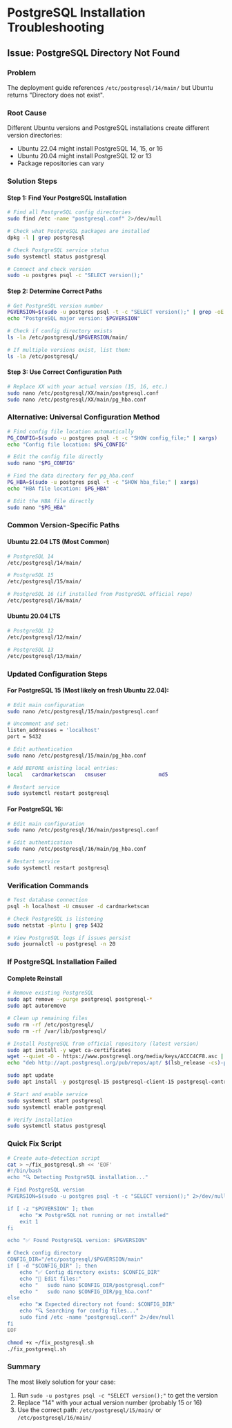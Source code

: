 # PostgreSQL Installation Troubleshooting

## Issue: PostgreSQL Directory Not Found

### Problem
The deployment guide references `/etc/postgresql/14/main/` but Ubuntu returns "Directory does not exist".

### Root Cause
Different Ubuntu versions and PostgreSQL installations create different version directories:
- Ubuntu 22.04 might install PostgreSQL 14, 15, or 16
- Ubuntu 20.04 might install PostgreSQL 12 or 13
- Package repositories can vary

### Solution Steps

#### Step 1: Find Your PostgreSQL Installation
```bash
# Find all PostgreSQL config directories
sudo find /etc -name "postgresql.conf" 2>/dev/null

# Check what PostgreSQL packages are installed
dpkg -l | grep postgresql

# Check PostgreSQL service status
sudo systemctl status postgresql

# Connect and check version
sudo -u postgres psql -c "SELECT version();"
```

#### Step 2: Determine Correct Paths
```bash
# Get PostgreSQL version number
PGVERSION=$(sudo -u postgres psql -t -c "SELECT version();" | grep -oE '[0-9]+' | head -1)
echo "PostgreSQL major version: $PGVERSION"

# Check if config directory exists
ls -la /etc/postgresql/$PGVERSION/main/

# If multiple versions exist, list them:
ls -la /etc/postgresql/
```

#### Step 3: Use Correct Configuration Path
```bash
# Replace XX with your actual version (15, 16, etc.)
sudo nano /etc/postgresql/XX/main/postgresql.conf
sudo nano /etc/postgresql/XX/main/pg_hba.conf
```

### Alternative: Universal Configuration Method
```bash
# Find config file location automatically
PG_CONFIG=$(sudo -u postgres psql -t -c "SHOW config_file;" | xargs)
echo "Config file location: $PG_CONFIG"

# Edit the config file directly
sudo nano "$PG_CONFIG"

# Find the data directory for pg_hba.conf
PG_HBA=$(sudo -u postgres psql -t -c "SHOW hba_file;" | xargs)
echo "HBA file location: $PG_HBA"

# Edit the HBA file directly
sudo nano "$PG_HBA"
```

### Common Version-Specific Paths

#### Ubuntu 22.04 LTS (Most Common)
```bash
# PostgreSQL 14
/etc/postgresql/14/main/

# PostgreSQL 15
/etc/postgresql/15/main/

# PostgreSQL 16 (if installed from PostgreSQL official repo)
/etc/postgresql/16/main/
```

#### Ubuntu 20.04 LTS
```bash
# PostgreSQL 12
/etc/postgresql/12/main/

# PostgreSQL 13
/etc/postgresql/13/main/
```

### Updated Configuration Steps

#### For PostgreSQL 15 (Most likely on fresh Ubuntu 22.04):
```bash
# Edit main configuration
sudo nano /etc/postgresql/15/main/postgresql.conf

# Uncomment and set:
listen_addresses = 'localhost'
port = 5432

# Edit authentication
sudo nano /etc/postgresql/15/main/pg_hba.conf

# Add BEFORE existing local entries:
local   cardmarketscan   cmsuser                 md5

# Restart service
sudo systemctl restart postgresql
```

#### For PostgreSQL 16:
```bash
# Edit main configuration
sudo nano /etc/postgresql/16/main/postgresql.conf

# Edit authentication  
sudo nano /etc/postgresql/16/main/pg_hba.conf

# Restart service
sudo systemctl restart postgresql
```

### Verification Commands
```bash
# Test database connection
psql -h localhost -U cmsuser -d cardmarketscan

# Check PostgreSQL is listening
sudo netstat -plntu | grep 5432

# View PostgreSQL logs if issues persist
sudo journalctl -u postgresql -n 20
```

### If PostgreSQL Installation Failed

#### Complete Reinstall
```bash
# Remove existing PostgreSQL
sudo apt remove --purge postgresql postgresql-*
sudo apt autoremove

# Clean up remaining files
sudo rm -rf /etc/postgresql/
sudo rm -rf /var/lib/postgresql/

# Install PostgreSQL from official repository (latest version)
sudo apt install -y wget ca-certificates
wget --quiet -O - https://www.postgresql.org/media/keys/ACCC4CF8.asc | sudo apt-key add -
echo "deb http://apt.postgresql.org/pub/repos/apt/ $(lsb_release -cs)-pgdg main" | sudo tee /etc/apt/sources.list.d/pgdg.list

sudo apt update
sudo apt install -y postgresql-15 postgresql-client-15 postgresql-contrib-15

# Start and enable service
sudo systemctl start postgresql
sudo systemctl enable postgresql

# Verify installation
sudo systemctl status postgresql
```

### Quick Fix Script
```bash
# Create auto-detection script
cat > ~/fix_postgresql.sh << 'EOF'
#!/bin/bash
echo "🔍 Detecting PostgreSQL installation..."

# Find PostgreSQL version
PGVERSION=$(sudo -u postgres psql -t -c "SELECT version();" 2>/dev/null | grep -oE '[0-9]+' | head -1)

if [ -z "$PGVERSION" ]; then
    echo "❌ PostgreSQL not running or not installed"
    exit 1
fi

echo "✅ Found PostgreSQL version: $PGVERSION"

# Check config directory
CONFIG_DIR="/etc/postgresql/$PGVERSION/main"
if [ -d "$CONFIG_DIR" ]; then
    echo "✅ Config directory exists: $CONFIG_DIR"
    echo "📝 Edit files:"
    echo "   sudo nano $CONFIG_DIR/postgresql.conf"
    echo "   sudo nano $CONFIG_DIR/pg_hba.conf"
else
    echo "❌ Expected directory not found: $CONFIG_DIR"
    echo "🔍 Searching for config files..."
    sudo find /etc -name "postgresql.conf" 2>/dev/null
fi
EOF

chmod +x ~/fix_postgresql.sh
./fix_postgresql.sh
```

### Summary
The most likely solution for your case:
1. Run `sudo -u postgres psql -c "SELECT version();"` to get the version
2. Replace "14" with your actual version number (probably 15 or 16)
3. Use the correct path: `/etc/postgresql/15/main/` or `/etc/postgresql/16/main/`